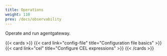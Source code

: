 ```yaml
---
title: Operations
weight: 110
prev: /docs/observability
---
```


Operate and run agentgateway.

{{< cards >}}
  {{< card link="config-file" title="Configuration file basics" >}}
  {{< card link="cel" title="Configure CEL expressions" >}}
{{< /cards >}}